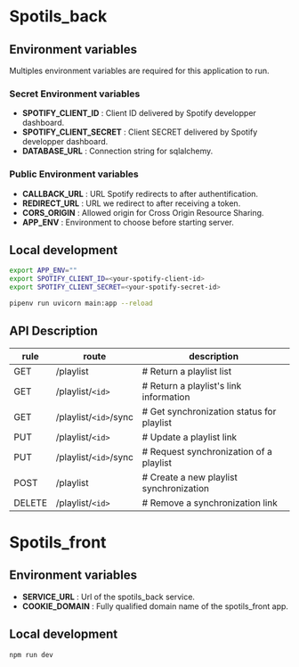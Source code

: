 # Spotils_back
## Environment variables
Multiples environment variables are required for this application to run.
### Secret Environment variables
- **SPOTIFY_CLIENT_ID** : Client ID delivered by Spotify developper dashboard.
- **SPOTIFY_CLIENT_SECRET** : Client SECRET delivered by Spotify developper dashboard.
- **DATABASE_URL** : Connection string for sqlalchemy.

### Public Environment variables
- **CALLBACK_URL** : URL Spotify redirects to after authentification.
- **REDIRECT_URL** : URL we redirect to after receiving a token.
- **CORS_ORIGIN** : Allowed origin for Cross Origin Resource Sharing.
- **APP_ENV** : Environment to choose before starting server.

## Local development
```sh
export APP_ENV=""
export SPOTIFY_CLIENT_ID=<your-spotify-client-id>
export SPOTIFY_CLIENT_SECRET=<your-spotify-secret-id>

pipenv run uvicorn main:app --reload
```

## API Description
| rule  |      route            |   description                             |
--------|-----------------------|-------------------------------------------| 
|GET    | /playlist             | # Return a playlist list                  |
|GET    | /playlist/`<id>`      | # Return a playlist's link information    |
|GET    | /playlist/`<id>`/sync | # Get synchronization status for playlist |
|PUT    | /playlist/`<id>`      | # Update a playlist link                  |
|PUT    | /playlist/`<id>`/sync | # Request synchronization of a playlist   |
|POST   | /playlist             | # Create a new playlist synchronization   |
|DELETE | /playlist/`<id>`      | # Remove a synchronization link           |

# Spotils_front
## Environment variables
- **SERVICE_URL** : Url of the spotils_back service.
- **COOKIE_DOMAIN** : Fully qualified domain name of the spotils_front app.

## Local development
```sh
npm run dev
```
